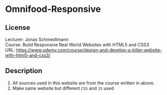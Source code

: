 # Omnifood-Responsive

## License

Lecturer: Jonas Schmedtmann <br>
Course: Build Responsive Real World Websites with HTML5 and CSS3 <br>
URL: https://www.udemy.com/course/design-and-develop-a-killer-website-with-html5-and-css3/

## Description

1. All sources used in this website are from the course written in above. <br>
2. Make same website but different <code>CSS</code> and <code>JS</code> used <br>
